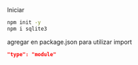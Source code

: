 Iniciar

```bash
npm init -y
npm i sqlite3
```

agregar en package.json para utilizar import

```json
"type": "module"
```
